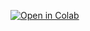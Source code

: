 [![Open in Colab](https://colab.research.google.com/assets/colab-badge.svg)](https://colab.research.google.com/github/JessicaAngulo/3D_cell_segmentation_Cellpose/blob/Colab/main_analysis.ipynb)
